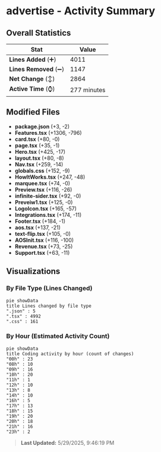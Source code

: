# advertise - Activity Summary 

## Overall Statistics

| Stat                   | Value                                                             |
| ---------------------- | ----------------------------------------------------------------- |
| **Lines Added** (➕)   | 4011                                          |
| **Lines Removed** (➖) | 1147                                        |
| **Net Change** (↕)    | 2864                |
| **Active Time** (⌚)   | 277 minutes |


## Modified Files
- **package.json** (+3, -2)
- **Features.tsx** (+1306, -796)
- **card.tsx** (+80, -0)
- **page.tsx** (+35, -1)
- **Hero.tsx** (+425, -17)
- **layout.tsx** (+80, -8)
- **Nav.tsx** (+259, -14)
- **globals.css** (+152, -9)
- **HowItWorks.tsx** (+247, -48)
- **marquee.tsx** (+74, -0)
- **Preview.tsx** (+116, -26)
- **infinite-sider.tsx** (+92, -0)
- **Preveiw1.tsx** (+125, -0)
- **LogoIcon.tsx** (+165, -57)
- **Integrations.tsx** (+174, -11)
- **Footer.tsx** (+184, -1)
- **aos.tsx** (+137, -21)
- **text-flip.tsx** (+105, -0)
- **AOSInit.tsx** (+116, -100)
- **Revenue.tsx** (+73, -25)
- **Support.tsx** (+63, -11)

## Visualizations

### By File Type (Lines Changed)

```mermaid
pie showData
title Lines changed by file type
".json" : 5
".tsx" : 4992
".css" : 161
```

### By Hour (Estimated Activity Count)

```mermaid
pie showData
title Coding activity by hour (count of changes)
"00h" : 23
"08h" : 10
"09h" : 16
"10h" : 20
"11h" : 1
"12h" : 10
"13h" : 8
"14h" : 10
"16h" : 5
"17h" : 13
"18h" : 15
"19h" : 20
"20h" : 18
"21h" : 16
"23h" : 2
```


> **Last Updated:** 5/29/2025, 9:46:19 PM